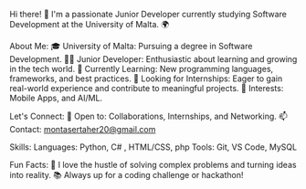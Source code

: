 Hi there! 👋
I'm a passionate Junior Developer currently studying Software Development at the University of Malta. 🌍

About Me:
🎓 University of Malta: Pursuing a degree in Software Development.
👨‍💻 Junior Developer: Enthusiastic about learning and growing in the tech world.
🌱 Currently Learning: New programming languages, frameworks, and best practices.
💼 Looking for Internships: Eager to gain real-world experience and contribute to meaningful projects.
🚀 Interests: Mobile Apps, and AI/ML.

Let's Connect:
💬 Open to: Collaborations, Internships, and Networking.
📫 Contact: montasertaher20@gmail.com

Skills:
Languages: Python, C#  , HTML/CSS, php
Tools: Git, VS Code, MySQL

Fun Facts:
🌟 I love the hustle of solving complex problems and turning ideas into reality.
📚 Always up for a coding challenge or hackathon!
